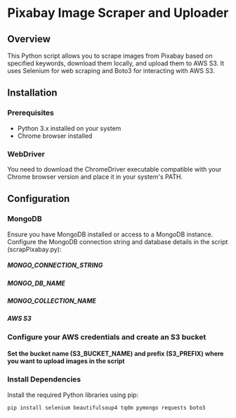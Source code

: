 # Pixabay Image Scraper and Uploader

## Overview
This Python script allows you to scrape images from Pixabay based on specified keywords, download them locally, and upload them to AWS S3. It uses Selenium for web scraping and Boto3 for interacting with AWS S3.

## Installation

### Prerequisites
- Python 3.x installed on your system
- Chrome browser installed

### WebDriver
You need to download the ChromeDriver executable compatible with your Chrome browser version and place it in your system's PATH. 


## Configuration

### MongoDB
Ensure you have MongoDB installed or access to a MongoDB instance. Configure the MongoDB connection string and database details in the script (scrapPixabay.py):


##### MONGO_CONNECTION_STRING 
##### MONGO_DB_NAME 
##### MONGO_COLLECTION_NAME 
##### AWS S3

### Configure your AWS credentials and create an S3 bucket
#### Set the bucket name (S3_BUCKET_NAME) and prefix (S3_PREFIX) where you want to upload images in the script


### Install Dependencies
Install the required Python libraries using pip:
```bash
pip install selenium beautifulsoup4 tqdm pymongo requests boto3
